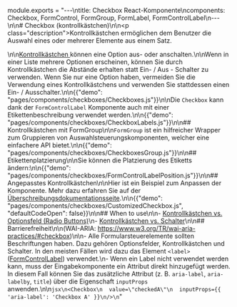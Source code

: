 module.exports = "---\ntitle: Checkbox React-Komponente\ncomponents: Checkbox, FormControl, FormGroup, FormLabel, FormControlLabel\n---\n\n# Checkbox (kontrollkästchen)\n\n<p class=\"description\">Kontrollkästchen ermöglichen dem Benutzer die Auswahl eines oder mehrerer Elemente aus einem Satz.</p>\n\n[Kontrollkästchen ](https://material.io/design/components/selection-controls.html#checkboxes) können eine Option aus- oder anschalten.\n\nWenn in einer Liste mehrere Optionen erscheinen, können Sie durch Kontrollkästchen die Abstände erhalten statt Ein- / Aus - Schalter zu verwenden. Wenn Sie nur eine Option haben, vermeiden Sie die Verwendung eines Kontrollkästchens und verwenden Sie stattdessen einen Ein- / Ausschalter.\n\n{{\"demo\": \"pages/components/checkboxes/Checkboxes.js\"}}\n\nDie `Checkbox` kann dank der `FormControlLabel` Komponente auch mit einer Etikettenbeschreibung verwendet werden.\n\n{{\"demo\": \"pages/components/checkboxes/CheckboxLabels.js\"}}\n\n## Kontrollkästchen mit FormGroup\n\n`FormGroup` ist ein hilfreicher Wrapper zum Gruppieren von Auswahlsteuerungskomponenten, welcher eine einfachere API bietet.\n\n{{\"demo\": \"pages/components/checkboxes/CheckboxesGroup.js\"}}\n\n## Etikettenplatzierung\n\nSie können die Platzierung des Etiketts ändern:\n\n{{\"demo\": \"pages/components/checkboxes/FormControlLabelPosition.js\"}}\n\n## Angepasstes Kontrollkästchen\n\nHier ist ein Beispiel zum Anpassen der Komponente. Mehr dazu erfahren Sie auf der [Überschreibungsdokumentationsseite](/customization/components/).\n\n{{\"demo\": \"pages/components/checkboxes/CustomizedCheckbox.js\", \"defaultCodeOpen\": false}}\n\n## When to use\n\n- [Kontrollkästchen vs. Optionsfeld (Radio Buttons)](https://www.nngroup.com/articles/checkboxes-vs-radio-buttons/)\n- [Kontrollkästchen vs. Schalter](https://uxplanet.org/checkbox-vs-toggle-switch-7fc6e83f10b8)\n\n## Barrierefreiheit\n\n(WAI-ARIA: https://www.w3.org/TR/wai-aria-practices/#checkbox)\n\n- Alle Formularsteuerelemente sollten Beschriftungen haben. Dazu gehören Optionsfelder, Kontrollkästchen und Schalter. In den meisten Fällen wird dazu das Element `<label>` ([FormControlLabel](/api/form-control-label/)) verwendet.\n- Wenn ein Label nicht verwendet werden kann, muss der Eingabekomponente ein Attribut direkt hinzugefügt werden. In diesem Fall können Sie das zusätzliche Attribut (z. B. `aria-label`, `aria-labelby`, `title`) über die Eigenschaft `inputProps` anwenden.\n\n```jsx\n<Checkbox\n  value=\"checkedA\"\n  inputProps={{ 'aria-label': 'Checkbox A' }}\n/>\n```"